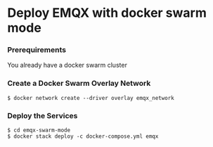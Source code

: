 # Deploy EMQX with docker swarm mode
### Prerequirements
You already have a docker swarm cluster

### Create a Docker Swarm Overlay Network 
```
$ docker network create --driver overlay emqx_network
```

### Deploy the Services
```
$ cd emqx-swarm-mode
$ docker stack deploy -c docker-compose.yml emqx
```
